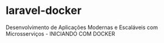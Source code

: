 # laravel-docker
Desenvolvimento de Aplicações Modernas e Escaláveis com Microsserviços - INICIANDO COM DOCKER
